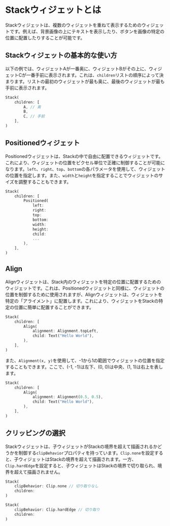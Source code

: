# Stackウィジェットとは

Stackウィジェットは、複数のウィジェットを重ねて表示するためのウィジェットです。例えば、背景画像の上にテキストを表示したり、ボタンを画像の特定の位置に配置したりすることが可能です。

## Stackウィジェットの基本的な使い方

以下の例では、ウィジェットAが一番奥に、ウィジェットBがその上に、ウィジェットCが一番手前に表示されます。これは、`children`リストの順序によって決まります。リストの最初のウィジェットが最も奥に、最後のウィジェットが最も手前に表示されます。

```dart
Stack(
    children: [
        A, // 奥
        B,
        C, // 手前
    ],
)
```

## Positionedウィジェット

Positionedウィジェットは、Stackの中で自由に配置できるウィジェットです。これにより、ウィジェットの位置をピクセル単位で正確に制御することが可能になります。`left`、`right`、`top`、`bottom`の各パラメータを使用して、ウィジェットの位置を指定します。また、`width`と`height`を指定することでウィジェットのサイズを調整することもできます。

```dart
Stack(
    children: [
        Positioned(
            left:
            right:
            top:
            bottom:
            width:
            height:
            child:
            ...
        ),
    ],
)
```

## Align

Alignウィジェットは、Stack内のウィジェットを特定の位置に配置するためのウィジェットです。これは、Positionedウィジェットと同様に、ウィジェットの位置を制御するために使用されますが、Alignウィジェットは、ウィジェットを特定の「アライメント」に配置します。これにより、ウィジェットをStackの特定の位置に簡単に配置することができます。
```dart
Stack(
    children: [
        Align(
            alignment: Alignment.topLeft,
            child: Text("Hello World"),
        ),
    ],
)
```

また、`Alignment(x, y)`を使用して、-1から1の範囲でウィジェットの位置を指定することもできます。ここで、(-1, -1)は左下、(0, 0)は中央、(1, 1)は右上を表します。

```dart
Stack(
    children: [
        Align(
            alignment: Alignment(0.5, 0.5),
            child: Text("Hello World"),
        ),
    ],
)
```

## クリッピングの選択

Stackウィジェットは、子ウィジェットがStackの境界を超えて描画されるかどうかを制御する`clipBehavior`プロパティを持っています。`Clip.none`を設定すると、子ウィジェットはStackの境界を超えて描画されます。一方、`Clip.hardEdge`を設定すると、子ウィジェットはStackの境界で切り取られ、境界を超えて描画されません。
```dart
Stack(
    clipBehavior: Clip.none // 切り取りなし
    children:
)
```
```dart
Stack(
    clipBehavior: Clip.hardEdge // 切り取り
    children:
)
```